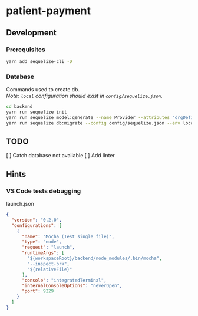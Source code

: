 # patient-payment

## Development

### Prerequisites

``` bash
yarn add sequelize-cli -D
```

### Database

Commands used to create db.  
*Note: `local` configuration should exist in `config/sequelize.json`.*

``` bash
cd backend
yarn run sequelize init
yarn run sequelize model:generate --name Provider --attributes "drgDefinition:string,providerId:string,providerName:string,providerStreetAddress:string,providerCity:string,providerState:string,providerZipCode:string,hospitalReferralRegionDescription:string,totalDischarges:integer,averageCoveredCharges:decimal,averageTotalPayments:decimal,averageMedicarePayments:decimal"
yarn run sequelize db:migrate --config config/sequelize.json --env local
```

## TODO

 [ ] Catch database not available
 [ ] Add linter

## Hints

### VS Code tests debugging

launch.json

``` json
{
  "version": "0.2.0",
  "configurations": [
    {
      "name": "Mocha (Test single file)",
      "type": "node",
      "request": "launch",
      "runtimeArgs": [
        "${workspaceRoot}/backend/node_modules/.bin/mocha",
        "--inspect-brk",
        "${relativeFile}"
      ],
      "console": "integratedTerminal",
      "internalConsoleOptions": "neverOpen",
      "port": 9229
    }
  ]
}
```